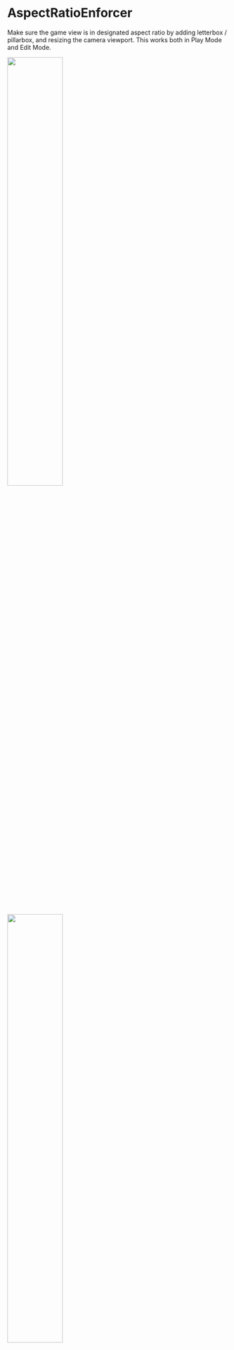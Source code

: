 # AspectRatioEnforcer
Make sure the game view is in designated aspect ratio by adding letterbox / pillarbox, and resizing the camera viewport.
This works both in Play Mode and Edit Mode.

<img src = "Readme/Readme-Change-AspectRatio.gif" width = 50% />
<img src = "Readme/Readme-Change-MaskColor.gif" width = 50% />

## Installation
1. Download the full repository (including the `Editor` folder).
2. Import the full folder into your Unity project.
3. You can try out the test scene under the `Test` folder to see how it works.

## How to Use
1. Add `AspectRatioEnforcer.cs` to a camera object.
2. By default, `Preview In Edit Mode` is enabled, so the script should also work in Edit Mode. Uncheck to use it only in Play Mode.
3. Edit the designated `Aspect Ratio` value, or click on one of the preset buttons in the inspector.
4. You may also change the `Mask Color`.
5. Properties are exposed so they can be modified by other scripts as well. See the table below.

## Properties

| Property Name       | Type    | Description                                            |
| :---                | :---    | :---                                                   |
| `PreviewInEditMode` | `bool`  | Enable to preview masking effects in Edit Mode.        |
| `MaskColor`         | `Color` | The color of letterbox / pillarbox.                    |
| `AspectRatio`       | `float` | The designated aspect ratio. The minimum value is `0`. |

## How Does it Work
The script finds the current monitor's aspect ratio and decides whether a pillarbox (left-right masks) or a letterbox (top-down masks) is needed. It also resizes the camera rect to make sure the visual content keeps consistent. 

Note that this script *does not* change the display resolution; it only adds solid color graphics to mask out unwanted regions. This is to make sure the game viewport fits on all resolutions while preserving the aspect ratio.

## TODO
- Add preview images / gifs.
